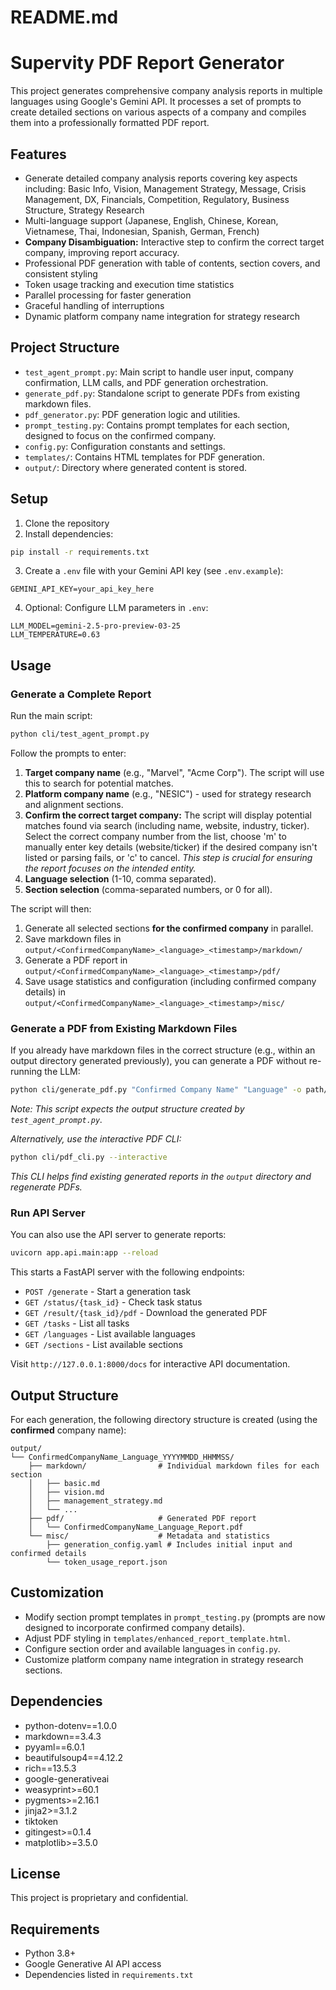 # README.md
# Supervity PDF Report Generator

This project generates comprehensive company analysis reports in multiple languages using Google's Gemini API. It processes a set of prompts to create detailed sections on various aspects of a company and compiles them into a professionally formatted PDF report.

## Features

- Generate detailed company analysis reports covering key aspects including: Basic Info, Vision, Management Strategy, Message, Crisis Management, DX, Financials, Competition, Regulatory, Business Structure, Strategy Research
- Multi-language support (Japanese, English, Chinese, Korean, Vietnamese, Thai, Indonesian, Spanish, German, French)
- **Company Disambiguation:** Interactive step to confirm the correct target company, improving report accuracy.
- Professional PDF generation with table of contents, section covers, and consistent styling
- Token usage tracking and execution time statistics
- Parallel processing for faster generation
- Graceful handling of interruptions
- Dynamic platform company name integration for strategy research

## Project Structure

- `test_agent_prompt.py`: Main script to handle user input, company confirmation, LLM calls, and PDF generation orchestration.
- `generate_pdf.py`: Standalone script to generate PDFs from existing markdown files.
- `pdf_generator.py`: PDF generation logic and utilities.
- `prompt_testing.py`: Contains prompt templates for each section, designed to focus on the confirmed company.
- `config.py`: Configuration constants and settings.
- `templates/`: Contains HTML templates for PDF generation.
- `output/`: Directory where generated content is stored.

## Setup

1.  Clone the repository
2.  Install dependencies:

```bash
pip install -r requirements.txt
```

3.  Create a `.env` file with your Gemini API key (see `.env.example`):

```
GEMINI_API_KEY=your_api_key_here
```

4.  Optional: Configure LLM parameters in `.env`:

```
LLM_MODEL=gemini-2.5-pro-preview-03-25
LLM_TEMPERATURE=0.63
```

## Usage

### Generate a Complete Report

Run the main script:

```bash
python cli/test_agent_prompt.py
```

Follow the prompts to enter:
1.  **Target company name** (e.g., "Marvel", "Acme Corp"). The script will use this to search for potential matches.
2.  **Platform company name** (e.g., "NESIC") - used for strategy research and alignment sections.
3.  **Confirm the correct target company:** The script will display potential matches found via search (including name, website, industry, ticker). Select the correct company number from the list, choose 'm' to manually enter key details (website/ticker) if the desired company isn't listed or parsing fails, or 'c' to cancel. *This step is crucial for ensuring the report focuses on the intended entity.*
4.  **Language selection** (1-10, comma separated).
5.  **Section selection** (comma-separated numbers, or 0 for all).

The script will then:
1.  Generate all selected sections **for the confirmed company** in parallel.
2.  Save markdown files in `output/<ConfirmedCompanyName>_<language>_<timestamp>/markdown/`
3.  Generate a PDF report in `output/<ConfirmedCompanyName>_<language>_<timestamp>/pdf/`
4.  Save usage statistics and configuration (including confirmed company details) in `output/<ConfirmedCompanyName>_<language>_<timestamp>/misc/`

### Generate a PDF from Existing Markdown Files

If you already have markdown files in the correct structure (e.g., within an output directory generated previously), you can generate a PDF without re-running the LLM:

```bash
python cli/generate_pdf.py "Confirmed Company Name" "Language" -o path/to/output/directory_containing_markdown_and_pdf_subdirs
```
*Note: This script expects the output structure created by `test_agent_prompt.py`.*

*Alternatively, use the interactive PDF CLI:*
```bash
python cli/pdf_cli.py --interactive
```
*This CLI helps find existing generated reports in the `output` directory and regenerate PDFs.*

### Run API Server

You can also use the API server to generate reports:

```bash
uvicorn app.api.main:app --reload
```

This starts a FastAPI server with the following endpoints:
- `POST /generate` - Start a generation task
- `GET /status/{task_id}` - Check task status
- `GET /result/{task_id}/pdf` - Download the generated PDF
- `GET /tasks` - List all tasks
- `GET /languages` - List available languages
- `GET /sections` - List available sections

Visit `http://127.0.0.1:8000/docs` for interactive API documentation.

## Output Structure

For each generation, the following directory structure is created (using the **confirmed** company name):

```
output/
└── ConfirmedCompanyName_Language_YYYYMMDD_HHMMSS/
    ├── markdown/                # Individual markdown files for each section
    │   ├── basic.md
    │   ├── vision.md
    │   ├── management_strategy.md
    │   └── ...
    ├── pdf/                     # Generated PDF report
    │   └── ConfirmedCompanyName_Language_Report.pdf
    └── misc/                    # Metadata and statistics
        ├── generation_config.yaml # Includes initial input and confirmed details
        └── token_usage_report.json
```

## Customization

- Modify section prompt templates in `prompt_testing.py` (prompts are now designed to incorporate confirmed company details).
- Adjust PDF styling in `templates/enhanced_report_template.html`.
- Configure section order and available languages in `config.py`.
- Customize platform company name integration in strategy research sections.

## Dependencies

- python-dotenv==1.0.0
- markdown==3.4.3
- pyyaml==6.0.1
- beautifulsoup4==4.12.2
- rich==13.5.3
- google-generativeai
- weasyprint>=60.1
- pygments>=2.16.1
- jinja2>=3.1.2
- tiktoken
- gitingest>=0.1.4
- matplotlib>=3.5.0

## License

This project is proprietary and confidential.

## Requirements

- Python 3.8+
- Google Generative AI API access
- Dependencies listed in `requirements.txt`